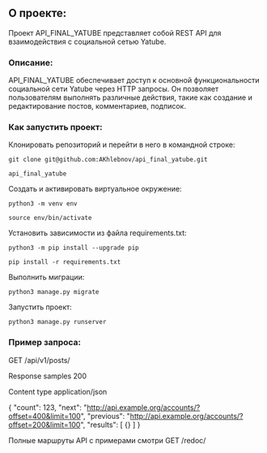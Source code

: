 ## О проекте:

Проект API_FINAL_YATUBE представляет собой REST API для взаимодействия с социальной сетью Yatube.

### Описание:

API_FINAL_YATUBE обеспечивает доступ к основной функциональности социальной сети Yatube через HTTP запросы. Он позволяет пользователям выполнять различные действия, такие как создание и редактирование постов, комментариев, подписок.

### Как запустить проект:

Клонировать репозиторий и перейти в него в командной строке:

```
git clone git@github.com:AKhlebnov/api_final_yatube.git
```

```
api_final_yatube
```

Cоздать и активировать виртуальное окружение:

```
python3 -m venv env
```

```
source env/bin/activate
```

Установить зависимости из файла requirements.txt:

```
python3 -m pip install --upgrade pip
```

```
pip install -r requirements.txt
```

Выполнить миграции:

```
python3 manage.py migrate
```

Запустить проект:

```
python3 manage.py runserver
```

### Пример запроса:

GET /api/v1/posts/

Response samples
200

Content type
application/json

{
"count": 123,
"next": "http://api.example.org/accounts/?offset=400&limit=100",
"previous": "http://api.example.org/accounts/?offset=200&limit=100",
"results": [
{}
]
}

Полные маршруты API с примерами смотри GET /redoc/
